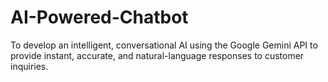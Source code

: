 # AI-Powered-Chatbot
To develop an intelligent, conversational AI using the Google Gemini API to provide instant, accurate, and natural-language responses
to customer inquiries.
